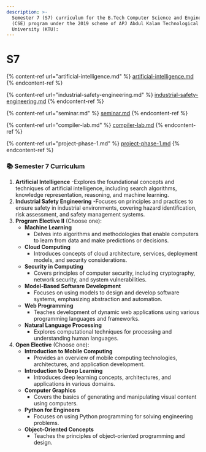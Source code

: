 ```yaml
---
description: >-
  Semester 7 (S7) curriculum for the B.Tech Computer Science and Engineering
  (CSE) program under the 2019 scheme of APJ Abdul Kalam Technological
  University (KTU):
---
```


# S7

{% content-ref url="artificial-intelligence.md" %}
[artificial-intelligence.md](artificial-intelligence.md)
{% endcontent-ref %}

{% content-ref url="industrial-safety-engineering.md" %}
[industrial-safety-engineering.md](industrial-safety-engineering.md)
{% endcontent-ref %}

{% content-ref url="seminar.md" %}
[seminar.md](seminar.md)
{% endcontent-ref %}

{% content-ref url="compiler-lab.md" %}
[compiler-lab.md](compiler-lab.md)
{% endcontent-ref %}

{% content-ref url="project-phase-1.md" %}
[project-phase-1.md](project-phase-1.md)
{% endcontent-ref %}

### 📚 Semester 7 Curriculum

1. **Artificial Intelligence** -Explores the foundational concepts and techniques of artificial intelligence, including search algorithms, knowledge representation, reasoning, and machine learning.
2. **Industrial Safety Engineering** -Focuses on principles and practices to ensure safety in industrial environments, covering hazard identification, risk assessment, and safety management systems.
3. **Program Elective II** (Choose one):
   * **Machine Learning**
     * Delves into algorithms and methodologies that enable computers to learn from data and make predictions or decisions.
   * **Cloud Computing**
     * Introduces concepts of cloud architecture, services, deployment models, and security considerations.
   * **Security in Computing**
     * Covers principles of computer security, including cryptography, network security, and system vulnerabilities.
   * **Model-Based Software Development**
     * Focuses on using models to design and develop software systems, emphasizing abstraction and automation.
   * **Web Programming**
     * Teaches development of dynamic web applications using various programming languages and frameworks.
   * **Natural Language Processing**
     * Explores computational techniques for processing and understanding human languages.
4. **Open Elective** (Choose one):
   * **Introduction to Mobile Computing**
     * Provides an overview of mobile computing technologies, architectures, and application development.
   * **Introduction to Deep Learning**
     * Introduces deep learning concepts, architectures, and applications in various domains.
   * **Computer Graphics**
     * Covers the basics of generating and manipulating visual content using computers.
   * **Python for Engineers**
     * Focuses on using Python programming for solving engineering problems.
   * **Object-Oriented Concepts**
     * Teaches the principles of object-oriented programming and design.

